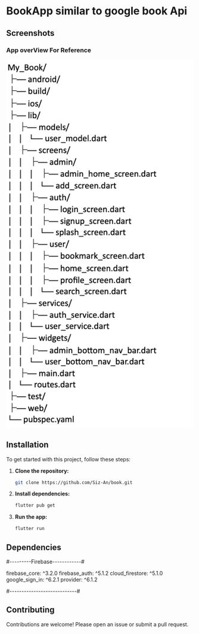# BookApp similar to google book Api


## Screenshots

### App overView For Reference
![Main Page](assets/screenShots/ss.png)



## Installation

To get started with this project, follow these steps:

1. **Clone the repository:**
    ```bash
    git clone https://github.com/Siz-An/book.git
    ```

2. **Install dependencies:**
    ```bash
    flutter pub get
    ```

3. **Run the app:**
    ```bash
    flutter run
    ```

## Dependencies

#---------Firebase------------#

firebase_core: ^3.2.0
firebase_auth: ^5.1.2
cloud_firestore: ^5.1.0
google_sign_in: ^6.2.1
provider: ^6.1.2

#----------------------------#

## Contributing

Contributions are welcome! Please open an issue or submit a pull request.